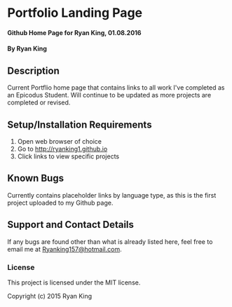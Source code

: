 

# Portfolio Landing Page

#### Github Home Page for Ryan King, 01.08.2016

#### By Ryan King

## Description

Current Portflio home page that contains links to all work I've completed as an Epicodus Student. Will continue to be updated as more projects are completed or revised.

## Setup/Installation Requirements

1. Open web browser of choice
2. Go to http://ryanking1.github.io
3. Click links to view specific projects


## Known Bugs
Currently contains placeholder links by language type, as this is the first project uploaded to my Github page.

## Support and Contact Details

If any bugs are found other than what is already listed here, feel free to email me at Ryanking157@hotmail.com.

### License

This project is licensed under the MIT license.

Copyright (c) 2015 Ryan King